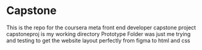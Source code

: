 # Capstone
This is the repo for the coursera meta front end developer capstone project
capstoneproj is my working directory
Prototype Folder was just me trying and testing to get the website layout perfectly from figma to html and css


